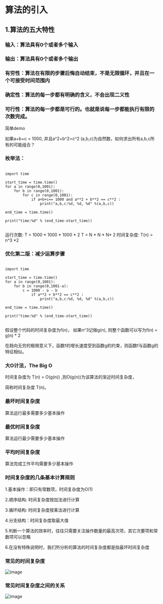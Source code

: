 # 算法的引入
## 1.算法的五大特性

### 输入：算法具有0个或者多个输入
### 输出：算法具有0个或者多个输出
### 有穷性：算法在有限的步骤后悔自动结束，不是无限循环，并且在一个可接受时间范围内
### 确定性：算法的每一步都有明确的含义，不会出现二义性
### 可行性：算法的每一步都是可行的。也就是说每一步都能执行有限的次数完成。

简单demo

如果a+b+c = 1000, 并且a^2+b^2=c^2 (a,b,c)为自然数，如何求出所有a,b,c所有的可能组合？

### 枚举法：
<pre>
    <code>
import time

start_time = time.time()
for a in range(0,1001):
    for b in range(0,1001):
        for c in range(0,1001):
            if a+b+c== 1000 and a**2 + b**2 == c**2 :
                print("a,b,c:%d, %d, %d" %(a,b,c))

end_time = time.time()

print("time:%d" % (end_time-start_time))
    </code>
</pre>

运行次数: T = 1000 * 1000 * 1000 * 2
         T = N * N * N* 2
时间复杂度: T(n) = n^3 *2

### 优化第二版：减少运算步骤
<pre>
    <code>
import time

start_time = time.time()
for a in range(0,1001):
    for b in range(0,1001-a):
        c = 1000 - a - b
            if a**2 + b**2 == c**2 :
                print("a,b,c:%d, %d, %d" %(a,b,c))

end_time = time.time()

print("time:%d" % (end_time-start_time))
    </code>
</pre>

假设整个代码的时间复杂度为f(n)， 如果n^3记做g(n), 则整个函数可以写为f(n) = g(n) * 2

在趋向无穷的极限意义下，函数f的增长速度受到函数g的约束，则函数f与函数g的特征相似。

### 大O计法，The Big O

时间复杂度为 T(n) = O(g(n)) ,则O(g(n))为该算法的渐近时间复杂度，

简称时间复杂度 T(n)。


### 最坏时间复杂度

算法运行最多需要多少基本操作

### 最优时间复杂度

算法运行最少需要多少基本操作

### 平均时间复杂度

算法完成工作平均需要多少基本操作

### 时间复杂度的几条基本计算规则

1.基本操作：即只有常数项，时间复杂度为O(1)

2.顺序结构: 时间复杂度按加法进行计算

3.循环结构: 时间复杂度按乘法进行计算

4.分支结构：时间复杂度取最大值

5.判断一个算法的效率时，往往只需要关注操作数量的最高次项，其它次要项和常数项可以忽略

6.在没有特殊说明时，我们所分析的算法的时间复杂度都是指最坏时间复杂度


### 常见的时间复杂度

![image](https://github.com/xiaoxingchen505/DataStructure-Algorithm-Notes/blob/master/images/0.0.png)


### 常见时间复杂度之间的关系

![image](https://github.com/xiaoxingchen505/DataStructure-Algorithm-Notes/blob/master/images/0.1.png)

